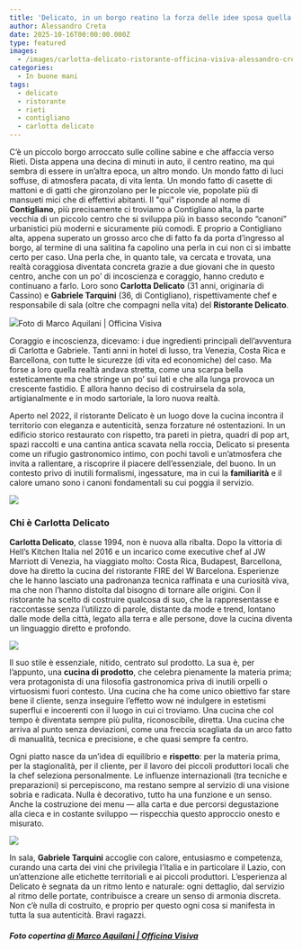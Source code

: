 ```yaml
---
title: 'Delicato, in un borgo reatino la forza delle idee sposa quella della cucina'
author: Alessandro Creta
date: 2025-10-16T00:00:00.000Z
type: featured
images:
  - /images/carlotta-delicato-ristorante-officina-visiva-alessandro-creta.png
categories:
  - In buone mani
tags:
  - delicato
  - ristorante
  - rieti
  - contigliano
  - carlotta delicato
---
```


C’è un piccolo borgo arroccato sulle colline sabine e che affaccia verso Rieti. Dista appena una decina di minuti in auto, il centro reatino, ma qui sembra di essere in un’altra epoca, un altro mondo. Un mondo fatto di luci soffuse, di atmosfera pacata, di vita lenta. Un mondo fatto di casette di mattoni e di gatti che gironzolano per le piccole vie, popolate più di mansueti mici che di effettivi abitanti. Il "qui" risponde al nome di **Contigliano**, più precisamente ci troviamo a Contigliano alta, la parte vecchia di un piccolo centro che si sviluppa più in basso secondo “canoni” urbanistici più moderni e sicuramente più comodi. E proprio a Contigliano alta, appena superato un grosso arco che di fatto fa da porta d’ingresso al borgo, al termine di una salitina fa capolino una perla in cui non ci si imbatte certo per caso. Una perla che, in quanto tale, va cercata e trovata, una realtà coraggiosa diventata concreta grazie a due giovani che in questo centro, anche con un po’ di incoscienza e coraggio, hanno creduto e continuano a farlo. Loro sono **Carlotta Delicato** (31 anni, originaria di Cassino) e **Gabriele Tarquini** (36, di Contigliano), rispettivamente chef e responsabile di sala (oltre che compagni nella vita) del **Ristorante Delicato**.

![](/images/carlotta-delicato-ristorante-contigliano-gabriele-tarquini-officina-visiva-alessandro-creta.png)Foto di Marco Aquilani | Officina Visiva

Coraggio e incoscienza, dicevamo: i due ingredienti principali dell’avventura di Carlotta e Gabriele. Tanti anni in hotel di lusso, tra Venezia, Costa Rica e Barcellona, con tutte le sicurezze (di vita ed economiche) del caso. Ma forse a loro quella realtà andava stretta, come una scarpa bella esteticamente ma che stringe un po’ sui lati e che alla lunga provoca un crescente fastidio. E allora hanno deciso di costruirsela da sola, artigianalmente e in modo sartoriale, la loro nuova realtà.

Aperto nel 2022, il ristorante Delicato è un luogo dove la cucina incontra il territorio con eleganza e autenticità, senza forzature né ostentazioni. In un edificio storico restaurato con rispetto, tra pareti in pietra, quadri di pop art, spazi raccolti e una cantina antica scavata nella roccia, Delicato si presenta come un rifugio gastronomico intimo, con pochi tavoli e un’atmosfera che invita a rallentare, a riscoprire il piacere dell’essenziale, del buono. In un contesto privo di inutili formalismi, ingessature, ma in cui la **familiarità** e il calore umano sono i canoni fondamentali su cui poggia il servizio.

![](/images/IMG_4321.jpg)

### Chi è Carlotta Delicato

**Carlotta Delicato**, classe 1994, non è nuova alla ribalta. Dopo la vittoria di Hell’s Kitchen Italia nel 2016 e un incarico come executive chef al JW Marriott di Venezia, ha viaggiato molto: Costa Rica, Budapest, Barcellona, dove ha diretto la cucina del ristorante FIRE del W Barcelona. Esperienze che le hanno lasciato una padronanza tecnica raffinata e una curiosità viva, ma che non l’hanno distolta dal bisogno di tornare alle origini. Con il ristorante ha scelto di costruire qualcosa di suo, che la rappresentasse e raccontasse senza l’utilizzo di parole, distante da mode e trend, lontano dalle mode della città, legato alla terra e alle persone, dove la cucina diventa un linguaggio diretto e profondo.

![](/images/porro-romesco-affumicato-carlotta-delicato-ristorante-alessandro-creta-giornalista.jpg)

Il suo stile è essenziale, nitido, centrato sul prodotto. La sua è, per l’appunto, una **cucina di prodotto**, che celebra pienamente la materia prima; vera protagonista di una filosofia gastronomica priva di inutili orpelli o virtuosismi fuori contesto. Una cucina che ha come unico obiettivo far stare bene il cliente, senza inseguire l’effetto wow né indulgere in estetismi superflui e incoerenti con il luogo in cui ci troviamo. Una cucina che col tempo è diventata sempre più pulita, riconoscibile, diretta. Una cucina che arriva al punto senza deviazioni, come una freccia scagliata da un arco fatto di manualità, tecnica e precisione, e che quasi sempre fa centro.

Ogni piatto nasce da un’idea di equilibrio e **rispetto**: per la materia prima, per la stagionalità, per il cliente, per il lavoro dei piccoli produttori locali che la chef seleziona personalmente. Le influenze internazionali (tra tecniche e preparazioni) si percepiscono, ma restano sempre al servizio di una visione sobria e radicata. Nulla è decorativo, tutto ha una funzione e un senso. Anche la costruzione dei menu — alla carta e due percorsi degustazione alla cieca e in costante sviluppo — rispecchia questo approccio onesto e misurato.

![](/images/carlotta-delicato-menu-quaglia-ripiena-alessandro-creta-maiale.jpg)

In sala, **Gabriele Tarquini** accoglie con calore, entusiasmo e competenza, curando una carta dei vini che privilegia l’Italia e in particolare il Lazio, con un’attenzione alle etichette territoriali e ai piccoli produttori. L’esperienza al Delicato è segnata da un ritmo lento e naturale: ogni dettaglio, dal servizio al ritmo delle portate, contribuisce a creare un senso di armonia discreta. Non c’è nulla di costruito, e proprio per questo ogni cosa si manifesta in tutta la sua autenticità. Bravi ragazzi.

##### Foto copertina [di Marco Aquilani | Officina Visiva](https://www.officinavisiva.it)
